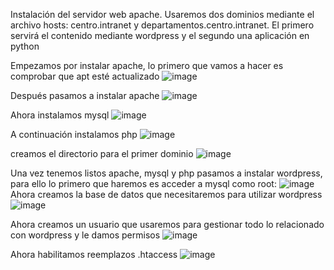 Instalación del servidor web apache. Usaremos dos dominios mediante el archivo hosts: centro.intranet y departamentos.centro.intranet. El primero servirá el contenido mediante wordpress y el segundo una aplicación en python

Empezamos por instalar apache, lo primero que vamos a hacer es comprobar que apt esté actualizado
![image](https://github.com/juanjo002/ejerciciosSRI/assets/122454341/7af81ded-81cf-4c5c-87f3-4644a1abf279)

Después pasamos a instalar apache
![image](https://github.com/juanjo002/ejerciciosSRI/assets/122454341/e8aeecbc-e553-418a-b9b3-0cfcae43a2f4)

Ahora instalamos mysql
![image](https://github.com/juanjo002/ejerciciosSRI/assets/122454341/20812629-96c8-4280-9699-485e55489a2f)

A continuación instalamos php
![image](https://github.com/juanjo002/ejerciciosSRI/assets/122454341/d495c83d-2daf-4c21-9fb9-190523409565)

creamos el directorio para el primer dominio
![image](https://github.com/juanjo002/ejerciciosSRI/assets/122454341/60d9d6c6-4070-4816-af52-3dbd0fd93da6)

Una vez tenemos listos apache, mysql y php pasamos a instalar wordpress, para ello lo primero que haremos es acceder a mysql como root:
![image](https://github.com/juanjo002/ejerciciosSRI/assets/122454341/ddf6928e-70da-4998-a1c1-9672704a2793)
Ahora creamos la base de datos que necesitaremos para utilizar wordpress
![image](https://github.com/juanjo002/ejerciciosSRI/assets/122454341/00274a4f-ecf7-4da3-8e80-0489c56b57a4)

Ahora creamos un usuario que usaremos para gestionar todo lo relacionado con wordpress y le damos permisos
![image](https://github.com/juanjo002/ejerciciosSRI/assets/122454341/9c689380-31b1-48c2-8545-d131efc8a332)

Ahora habilitamos reemplazos .htaccess
![image](https://github.com/juanjo002/ejerciciosSRI/assets/122454341/5312f4d1-dbc7-499a-a520-605596da5711)
